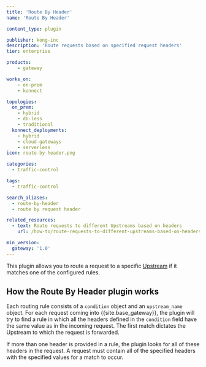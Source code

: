 ```yaml
---
title: 'Route By Header'
name: 'Route By Header'

content_type: plugin

publisher: kong-inc
description: 'Route requests based on specified request headers'
tier: enterprise

products:
    - gateway

works_on:
    - on-prem
    - konnect

topologies:
  on_prem:
    - hybrid
    - db-less
    - traditional
  konnect_deployments:
    - hybrid
    - cloud-gateways
    - serverless
icon: route-by-header.png

categories:
  - traffic-control

tags:
  - traffic-control

search_aliases:
  - route-by-header
  - route by request header

related_resources:
  - text: Route requests to different Upstreams based on headers
    url: /how-to/route-requests-to-different-upstreams-based-on-headers/

min_version:
  gateway: '1.0'
---
```


This plugin allows you to route a request to a specific [Upstream](/gateway/entities/upstream/) if it matches one of the
configured rules. 

## How the Route By Header plugin works

Each routing rule consists of a `condition` object and an `upstream_name` object. 
For each request coming into {{site.base_gateway}}, the plugin will try to find a rule in which
all the headers defined in the `condition` field have the same value as in the incoming request.
The first match dictates the Upstream to which the request is forwarded.

If more than one header is provided in a rule, the plugin looks for all of these headers
in the request. A request must contain all of the specified headers with the specified
values for a match to occur.


